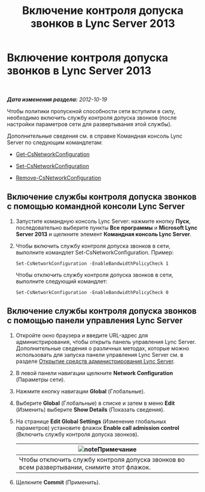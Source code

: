 ﻿---
title: Включение контроля допуска звонков в Lync Server 2013
TOCTitle: Включение контроля допуска звонков в Lync Server 2013
ms:assetid: 80201105-18f7-4c02-9c71-8df5a952f6c7
ms:mtpsurl: https://technet.microsoft.com/ru-ru/library/Gg398642(v=OCS.15)
ms:contentKeyID: 49310330
ms.date: 05/19/2016
mtps_version: v=OCS.15
ms.translationtype: HT
---

# Включение контроля допуска звонков в Lync Server 2013

 

_**Дата изменения раздела:** 2012-10-19_

Чтобы политики пропускной способности сети вступили в силу, необходимо включить службу контроля допуска звонков (после настройки параметров сети для развертывания этой службы).

Дополнительные сведения см. в справке Командная консоль Lync Server по следующим командлетам:

  - [Get-CsNetworkConfiguration](https://docs.microsoft.com/en-us/powershell/module/skype/Get-CsNetworkConfiguration)

  - [Set-CsNetworkConfiguration](https://docs.microsoft.com/en-us/powershell/module/skype/Set-CsNetworkConfiguration)

  - [Remove-CsNetworkConfiguration](https://docs.microsoft.com/en-us/powershell/module/skype/Remove-CsNetworkConfiguration)

## Включение службы контроля допуска звонков с помощью командной консоли Lync Server

1.  Запустите командную консоль Lync Server: нажмите кнопку **Пуск**, последовательно выберите пункты **Все программы** и **Microsoft Lync Server 2013** и щелкните элемент **Командная консоль Lync Server**.

2.  Чтобы включить службу контроля допуска звонков в сети, выполните командлет Set-CsNetworkConfiguration. Пример:
    
        Set-CsNetworkConfiguration -EnableBandwidthPolicyCheck 1
    
    Чтобы отключить службу контроля допуска звонков в сети, выполните следующий командлет:
    
        Set-CsNetworkConfiguration -EnableBandwidthPolicyCheck 0

## Включение службы контроля допуска звонков с помощью панели управления Lync Server

1.  Откройте окно браузера и введите URL-адрес для администрирования, чтобы открыть панель управления Lync Server. Дополнительные сведения о различных методах, которые можно использовать для запуска панели управления Lync Server см. в разделе [Открытие средств администрирования Lync Server](lync-server-2013-open-lync-server-administrative-tools.md).

2.  В левой панели навигации щелкните **Network Configuration** (Параметры сети).

3.  Нажмите кнопку навигации **Global** (Глобальные).

4.  Выберите **Global** (Глобальные) в списке и затем в меню **Edit** (Изменить) выберите **Show Details** (Показать сведения).

5.  На странице **Edit Global Settings** (Изменение глобальных параметров) установите флажок **Enable call admission control** (Включить службу контроля допуска звонков).
    
    <table>
    <thead>
    <tr class="header">
    <th><img src="images/Gg398412.note(OCS.15).gif" title="note" alt="note" />Примечание</th>
    </tr>
    </thead>
    <tbody>
    <tr class="odd">
    <td>Чтобы отключить службу контроля допуска звонков во всем развертывании, снимите этот флажок.</td>
    </tr>
    </tbody>
    </table>


6.  Щелкните **Commit** (Применить).


